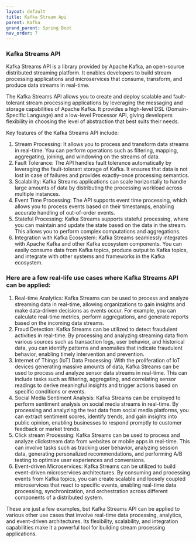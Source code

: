 ```yaml
---
layout: default
title: Kafka Stream Api
parent: Kafka
grand_parent: Spring Boot
nav_order: 7
---
```

### Kafka Streams API 
Kafka Streams API is a library provided by Apache Kafka, an open-source distributed streaming platform. It enables developers to build stream processing applications and microservices that consume, transform, and produce data streams in real-time.

The Kafka Streams API allows you to create and deploy scalable and fault-tolerant stream processing applications by leveraging the messaging and storage capabilities of Apache Kafka. It provides a high-level DSL (Domain-Specific Language) and a low-level Processor API, giving developers flexibility in choosing the level of abstraction that best suits their needs.

Key features of the Kafka Streams API include:
1. Stream Processing: It allows you to process and transform data streams in real-time. You can perform operations such as filtering, mapping, aggregating, joining, and windowing on the streams of data.
2. Fault Tolerance: The API handles fault tolerance automatically by leveraging the fault-tolerant storage of Kafka. It ensures that data is not lost in case of failures and provides exactly-once processing semantics.
3. Scalability: Kafka Streams applications can scale horizontally to handle large amounts of data by distributing the processing workload across multiple instances.
4. Event Time Processing: The API supports event time processing, which allows you to process events based on their timestamps, enabling accurate handling of out-of-order events.
5. Stateful Processing: Kafka Streams supports stateful processing, where you can maintain and update the state based on the data in the stream. This allows you to perform complex computations and aggregations.
6. Integration with Kafka Ecosystem: Kafka Streams seamlessly integrates with Apache Kafka and other Kafka ecosystem components. You can easily consume data from Kafka topics, produce output to Kafka topics, and integrate with other systems and frameworks in the Kafka ecosystem.

### Here are a few real-life use cases where Kafka Streams API can be applied:
1. Real-time Analytics: Kafka Streams can be used to process and analyze streaming data in real-time, allowing organizations to gain insights and make data-driven decisions as events occur. For example, you can calculate real-time metrics, perform aggregations, and generate reports based on the incoming data streams.
2. Fraud Detection: Kafka Streams can be utilized to detect fraudulent activities in real-time. By processing and analyzing streaming data from various sources such as transaction logs, user behavior, and historical data, you can identify patterns and anomalies that indicate fraudulent behavior, enabling timely intervention and prevention.
3. Internet of Things (IoT) Data Processing: With the proliferation of IoT devices generating massive amounts of data, Kafka Streams can be used to process and analyze sensor data streams in real-time. This can include tasks such as filtering, aggregating, and correlating sensor readings to derive meaningful insights and trigger actions based on specific conditions or events.
4. Social Media Sentiment Analysis: Kafka Streams can be employed to perform sentiment analysis on social media streams in real-time. By processing and analyzing the text data from social media platforms, you can extract sentiment scores, identify trends, and gain insights into public opinion, enabling businesses to respond promptly to customer feedback or market trends.
5. Click stream Processing: Kafka Streams can be used to process and analyze clickstream data from websites or mobile apps in real-time. This can involve tasks such as tracking user behavior, analyzing session data, generating personalized recommendations, and performing A/B testing to optimize user experiences and conversions.
6. Event-driven Microservices: Kafka Streams can be utilized to build event-driven microservices architectures. By consuming and processing events from Kafka topics, you can create scalable and loosely coupled microservices that react to specific events, enabling real-time data processing, synchronization, and orchestration across different components of a distributed system.

These are just a few examples, but Kafka Streams API can be applied to various other use cases that involve real-time data processing, analytics, and event-driven architectures. Its flexibility, scalability, and integration capabilities make it a powerful tool for building stream processing applications.


